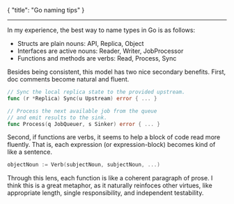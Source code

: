 { "title": "Go naming tips" }

---

In my experience, the best way to name types in Go is as follows:

- Structs are plain nouns: API, Replica, Object
- Interfaces are active nouns: Reader, Writer, JobProcessor
- Functions and methods are verbs: Read, Process, Sync

Besides being consistent, this model has two nice secondary benefits.
First, doc comments become natural and fluent.

```go
// Sync the local replica state to the provided upstream.
func (r *Replica) Sync(u Upstream) error { ... }

// Process the next available job from the queue
// and emit results to the sink.
func Process(q JobQueuer, s Sinker) error { ... }
```

Second, if functions are verbs, it seems to help a block of code read more fluently.
That is, each expression (or expression-block) becomes kind of like a sentence.

```go
objectNoun := Verb(subjectNoun, subjectNoun, ...)
```

Through this lens, each function is like a coherent paragraph of prose.
I think this is a great metaphor, as it naturally reinfoces other virtues, like
appropriate length, single responsibility, and independent testability.


